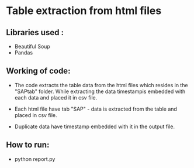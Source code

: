 # Table extraction from html files

## Libraries used :

* Beautiful Soup
* Pandas

## Working of code:

* The code extracts the table data from the html files which resides in the "SAPtab" folder. While extracting the data timestampis embedded with each data and placed it in csv file.

* Each html file have tab "SAP" - data is extracted from the table and placed in csv file.

* Duplicate data have timestamp embedded with it in the output file.

## How to run: 

* python report.py <path to the folder> <output filename> 